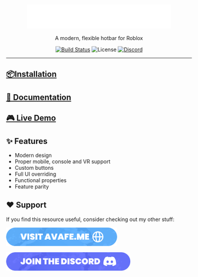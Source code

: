 <p align="center">
  <a href="https://avafe.me/NeoHotbar">
    <picture>
      <source media="(prefers-color-scheme: dark)" srcset="/gh-assets/NeoHotbarLogoLight.svg"></source>
      <source media="(prefers-color-scheme: light)" srcset="/gh-assets/NeoHotbarLogoDark.svg"></source>
      <img alt="NeoHotbar" src="/gh-assets/NeoHotbarLogoLight.svg" height="65"></img>
    </picture>
  </a>
</p>

<p align="center">
    A modern, flexible hotbar for Roblox
</p>

<p align="center">
  <a href="https://github.com/imavafe/neohotbar/actions"><img src="https://img.shields.io/github/actions/workflow/status/imavafe/neohotbar/ci.yaml?branch=main" alt="Build Status"></a>
  <img title="MIT licensed" alt="License" src="https://img.shields.io/github/license/ImAvafe/NeoHotbar"></img>
  <a href="https://discord.gg/fyeYey62Dm">
    <img title="Discord" alt="Discord" src="https://img.shields.io/discord/1170503082719846521?color=5865F2&label=discord&logo=discord&logoColor=white"/>
  </a>
</p>

---

## [📦Installation](https://avafe.me/NeoHotbar/docs/intro/#installation)

## [📄 Documentation](https://avafe.me/NeoHotbar/)

## [🎮 Live Demo](https://roblox.com/games/12259231211)

## ✨ Features

- Modern design
- Proper mobile, console and VR support
- Custom buttons
- Full UI overriding
- Functional properties
- Feature parity

## ❤️ Support

If you find this resource useful, consider checking out my other stuff:

<a href="https://avafe.me/"><img src="gh-assets/WebsiteButton.png" height="50"></img></a>

<a href="https://avafe.me/discord"><img src="gh-assets/DiscordServerButton.png" height="50"></img></a>
